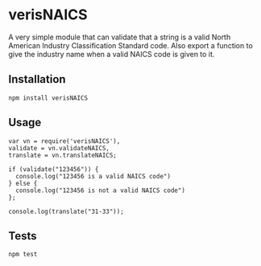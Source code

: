 # verisNAICS
A very simple module that can validate that a string is a valid North American
Industry Classification Standard code. Also export a function to give the
industry name when a valid NAICS code is given to it.

## Installation

    npm install verisNAICS

## Usage

    var vn = require('verisNAICS'),
    validate = vn.validateNAICS,
    translate = vn.translateNAICS;

    if (validate("123456")) {
      console.log("123456 is a valid NAICS code")
    } else {
      console.log("123456 is not a valid NAICS code")
    };

    console.log(translate("31-33"));

## Tests

    npm test
